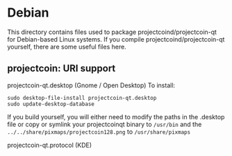
Debian
====================
This directory contains files used to package projectcoind/projectcoin-qt
for Debian-based Linux systems. If you compile projectcoind/projectcoin-qt yourself, there are some useful files here.

## projectcoin: URI support ##


projectcoin-qt.desktop  (Gnome / Open Desktop)
To install:

	sudo desktop-file-install projectcoin-qt.desktop
	sudo update-desktop-database

If you build yourself, you will either need to modify the paths in
the .desktop file or copy or symlink your projectcoinqt binary to `/usr/bin`
and the `../../share/pixmaps/projectcoin128.png` to `/usr/share/pixmaps`

projectcoin-qt.protocol (KDE)

